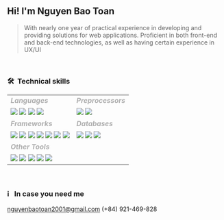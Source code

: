 ## Hi! I'm Nguyen Bao Toan
> With nearly one year of practical experience in developing and providing solutions for web applications.
> Proficient in both front-end and back-end technologies, as well as having certain experience in UX/UI
> 
<br />
<h3 align="left">🛠&nbsp; Technical skills</h3>
<table style="border-collapse: collapse; border: none; width: 100%;">
 <!-- <tr style="border: none;">
    <td style="border: none;">
      <strong style="color: #AFAFAF;">Languages</strong>
    </td>
    <td style="border: none;">
      <strong style="color: #AFAFAF;">Preprocessors</strong>
    </td>
 </tr> -->
 <tr style="border: none;">
    <td style="border: none;">
      <h5 style="color: #AFAFAF; display: block; margin: 0 0 .5rem;">Languages</h5>
      <img src="https://img.shields.io/badge/HTML-232425?logo=html5">
      <img src="https://img.shields.io/badge/CSS-232425?logo=css3&logoColor=3d9dd7">
      <img src="https://img.shields.io/badge/JavaScript-232425?logo=javascript">
      <img src="https://img.shields.io/badge/PHP-232425?logo=php">
    </td>
    <td style="border: none;">
      <h5 style="color: #AFAFAF; display: block; margin: 0 0 .5rem;">Preprocessors</h5>
      <img src="https://img.shields.io/badge/Sass/Scss-232425?logo=sass">
      <img src="https://img.shields.io/badge/TypeScript-232425?logo=typescript">
    </td>
 </tr>
 <tr style="border: none;">
    <td style="border: none;">
      <h5 style="color: #AFAFAF; display: block; margin: 0 0 .5rem;">Frameworks</h5>
      <img src="https://img.shields.io/badge/Laravel-232425?logo=laravel">
      <img src="https://img.shields.io/badge/NodeJS-232425?logo=nodedotjs">
      <img src="https://img.shields.io/badge/ExpressJS-232425?logo=express">
      <img src="https://img.shields.io/badge/ReactJS-232425?logo=react">
      <img src="https://img.shields.io/badge/NextJS-232425?logo=nextdotjs">
      <!-- <br /> -->
      <img src="https://img.shields.io/badge/GatsbyJS-232425?logo=gatsby&logoColor=6b399c">
      <img src="https://img.shields.io/badge/TailwindCSS-232425?logo=tailwindcss">
    </td>
    <td style="border: none; float: left;">
      <h5 style="color: #AFAFAF; display: block; margin: 0 0 .5rem;">Databases</h5>
      <img src="https://img.shields.io/badge/MySQL-232425?logo=mysql&logoColor=3d9dd7">
      <img src="https://img.shields.io/badge/MongoDB-232425?logo=mongodb">
      <img src="https://img.shields.io/badge/Redis-232425?logo=redis">
    </td>
 </tr>
 <tr style="border: none;">
    <td style="border: none;">
      <h5 style="color: #AFAFAF; display: block; margin: 0 0 .5rem;">Other Tools</h5>
      <img src="https://img.shields.io/badge/Google-232425?logo=google&logoColor=ea473a">
      <img src="https://img.shields.io/badge/Git-232425?logo=git">
      <img src="https://img.shields.io/badge/Figma-232425?logo=figma">
      <img src="https://img.shields.io/badge/Adobe_XD-232425?logo=adobexd">
      <img src="https://img.shields.io/badge/Prisma-232425?logo=prisma">
    </td>
    <td style="border: none;">
    </td>
 </tr>
</table>

<br />
<h3 align="left">ℹ️ &nbsp; In case you need me</h3>

<!-- <a href="https://github.com/btoann">Github: btoann</a> -->
<a href="mailto:nguyenbaotoan2001@gmail.com">nguyenbaotoan2001@gmail.com</a>
<span>(+84) 921-469-828</span>
